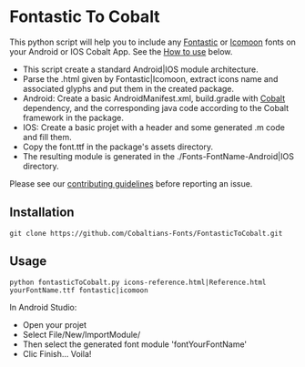 Fontastic To Cobalt
===================

This python script will help you to include any [Fontastic](http://fontastic.me/) or [Icomoon](https://icomoon.io/) fonts on your Android or IOS Cobalt App. See the [How to use](#usage) below.

* This script create a standard Android|IOS module architecture.
* Parse the .html given by Fontastic|Icomoon, extract icons name and associated glyphs and put them in the created package.
* Android: Create a basic AndroidManifest.xml, build.gradle with [Cobalt](http://cobaltians.org/) dependency, and the corresponding java code according to the Cobalt framework in the package.
* IOS: Create a basic projet with a header and some generated .m code and fill them.
* Copy the font.ttf in the package's assets directory.
* The resulting module is generated in the ./Fonts-FontName-Android|IOS directory.

Please see our [contributing guidelines](CONTRIBUTING.md) before reporting an issue.

Installation
-----------

```
git clone https://github.com/Cobaltians-Fonts/FontasticToCobalt.git
```

Usage
-----

```
python fontasticToCobalt.py icons-reference.html|Reference.html yourFontName.ttf fontastic|icomoon
```

In Android Studio:
* Open your projet
* Select File/New/ImportModule/
* Then select the generated font module 'fontYourFontName'
* Clic Finish... Voila!
